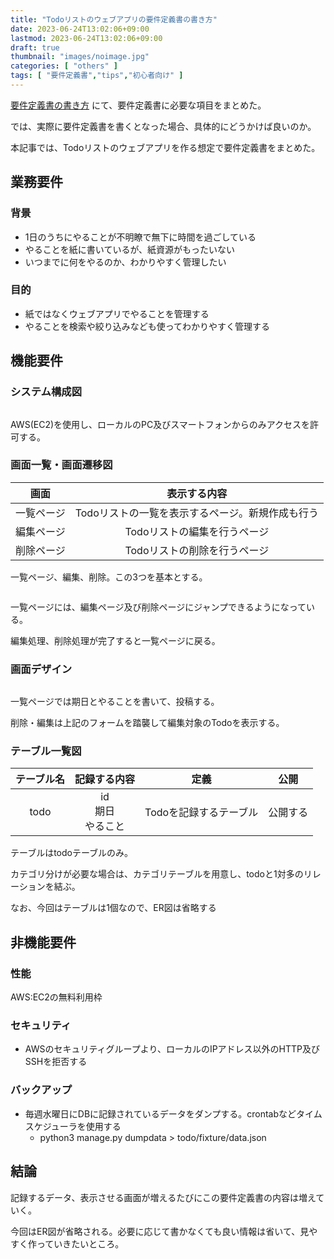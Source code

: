 ```yaml
---
title: "Todoリストのウェブアプリの要件定義書の書き方"
date: 2023-06-24T13:02:06+09:00
lastmod: 2023-06-24T13:02:06+09:00
draft: true
thumbnail: "images/noimage.jpg"
categories: [ "others" ]
tags: [ "要件定義書","tips","初心者向け" ]
---
```


[要件定義書の書き方](/post/startup-create-rdd/) にて、要件定義書に必要な項目をまとめた。

では、実際に要件定義書を書くとなった場合、具体的にどうかけば良いのか。

本記事では、Todoリストのウェブアプリを作る想定で要件定義書をまとめた。


## 業務要件

### 背景

- 1日のうちにやることが不明瞭で無下に時間を過ごしている
- やることを紙に書いているが、紙資源がもったいない
- いつまでに何をやるのか、わかりやすく管理したい

### 目的

- 紙ではなくウェブアプリでやることを管理する
- やることを検索や絞り込みなども使ってわかりやすく管理する

## 機能要件


### システム構成図

<div class="img-center"><img src="/images/rdd-01.jpg" alt=""></div>

AWS(EC2)を使用し、ローカルのPC及びスマートフォンからのみアクセスを許可する。


### 画面一覧・画面遷移図

|画面|表示する内容|
|:--:|:--:|
|一覧ページ|Todoリストの一覧を表示するページ。新規作成も行う|
|編集ページ|Todoリストの編集を行うページ|
|削除ページ|Todoリストの削除を行うページ|


一覧ページ、編集、削除。この3つを基本とする。


<div class="img-center"><img src="/images/rdd-02.jpg" alt=""></div>

一覧ページには、編集ページ及び削除ページにジャンプできるようになっている。

編集処理、削除処理が完了すると一覧ページに戻る。


### 画面デザイン

<div class="img-center"><img src="/images/rdd-03.jpg" alt=""></div>

一覧ページでは期日とやることを書いて、投稿する。

削除・編集は上記のフォームを踏襲して編集対象のTodoを表示する。


### テーブル一覧図

|テーブル名|記録する内容|定義|公開|
|:--:|:--:|:--:|:--:|
|todo|id<br>期日<br>やること|Todoを記録するテーブル|公開する|

テーブルはtodoテーブルのみ。

カテゴリ分けが必要な場合は、カテゴリテーブルを用意し、todoと1対多のリレーションを結ぶ。

なお、今回はテーブルは1個なので、ER図は省略する

## 非機能要件


### 性能

AWS:EC2の無料利用枠


### セキュリティ

- AWSのセキュリティグループより、ローカルのIPアドレス以外のHTTP及びSSHを拒否する

### バックアップ

- 毎週水曜日にDBに記録されているデータをダンプする。crontabなどタイムスケジューラを使用する
    - python3 manage.py dumpdata > todo/fixture/data.json


## 結論

記録するデータ、表示させる画面が増えるたびにこの要件定義書の内容は増えていく。

今回はER図が省略される。必要に応じて書かなくても良い情報は省いて、見やすく作っていきたいところ。




